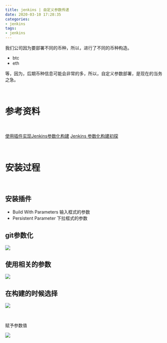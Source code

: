 ```yaml
---
title: jenkins | 自定义参数传递
date: 2020-03-10 17:28:35
categories:
- jenkins
tags:
- jenkins
---
```

我们公司因为要部署不同的币种，所以，进行了不同的币种构造。

- btc
- eth

等，因为，后期币种信息可能会非常的多，所以，自定义参数部署，是现在的当务之急。

<!-- more -->

<br/>

# 参考资料

<br/>

[使用插件实现Jenkins参数化构建](https://www.cnblogs.com/rslai/p/8776684.html)
[Jenkins 参数化构建初探](https://wangtingwei.info/?p=1021)

<br/>

# 安装过程

<br/>

## 安装插件

- Build With Parameters 输入框式的参数
- Persistent Parameter  下拉框式的参数

## git参数化

![](/images/jenkins/3_0.png)

## 使用相关的参数

![](/images/jenkins/3_1.png)

## 在构建的时候选择

![](/images/jenkins/3_2.png)

<br/>

赋予参数值

![](/images/jenkins/3_3.png)
